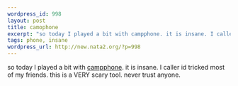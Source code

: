 ```yaml
--- 
wordpress_id: 998
layout: post
title: camophone
excerpt: "so today I played a bit with campphone. it is insane. I caller id tricked most of my friends. this is a VERY scary tool. never trust anyone. "
tags: phone, insane
wordpress_url: http://new.nata2.org/?p=998
---
```

so today I played a bit with <a href="http://www.camophone.com/" target="_self">campphone</a>. it is insane. I caller id tricked most of my friends. this is a VERY scary tool. never trust anyone. 
